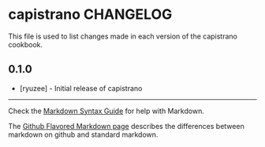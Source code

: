 capistrano CHANGELOG
====================

This file is used to list changes made in each version of the capistrano cookbook.

0.1.0
-----
- [ryuzee] - Initial release of capistrano

- - -
Check the [Markdown Syntax Guide](http://daringfireball.net/projects/markdown/syntax) for help with Markdown.

The [Github Flavored Markdown page](http://github.github.com/github-flavored-markdown/) describes the differences between markdown on github and standard markdown.
